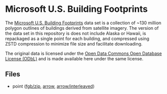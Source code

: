 
# Microsoft U.S. Building Footprints

The [Microsoft U.S. Building Footprints](https://github.com/microsoft/USBuildingFootprints) data set is a collection of ~130 million polygon outlines of buildings derived from satellite imagery. The version of the data set in this repository is does not include Alaska or Hawaii, is repackaged as a single point for each building, and compressed using ZSTD compression to minimize file size and facilitate downloading.

The original data is licensed under the [Open Data Commons Open Database License (ODbL)](https://opendatacommons.org/licenses/odbl/) and is made available here under the same license.

<!-- begin file listing -->


## Files

- point ([fgb/zip](https://github.com/geoarrow/geoarrow-data/releases/download/v0.1.0/microsoft-buildings-point.fgb.zip), [arrow](https://github.com/geoarrow/geoarrow-data/releases/download/v0.1.0/microsoft-buildings-point.arrow), [arrow/interleaved](https://github.com/geoarrow/geoarrow-data/releases/download/v0.1.0/microsoft-buildings-point-interleaved.arrow))
